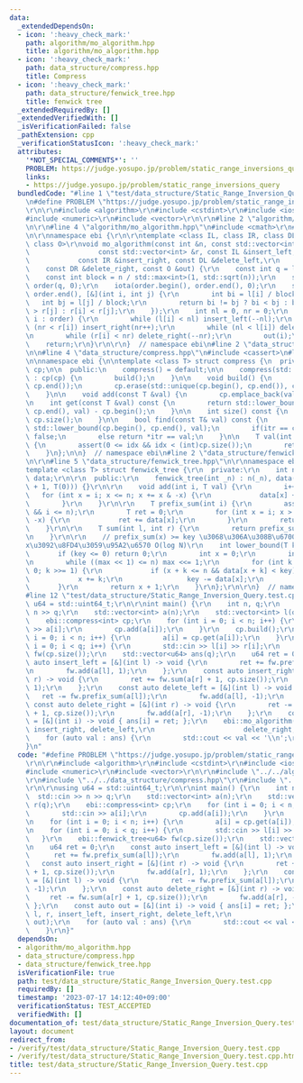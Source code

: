 ```yaml
---
data:
  _extendedDependsOn:
  - icon: ':heavy_check_mark:'
    path: algorithm/mo_algorithm.hpp
    title: algorithm/mo_algorithm.hpp
  - icon: ':heavy_check_mark:'
    path: data_structure/compress.hpp
    title: Compress
  - icon: ':heavy_check_mark:'
    path: data_structure/fenwick_tree.hpp
    title: fenwick tree
  _extendedRequiredBy: []
  _extendedVerifiedWith: []
  _isVerificationFailed: false
  _pathExtension: cpp
  _verificationStatusIcon: ':heavy_check_mark:'
  attributes:
    '*NOT_SPECIAL_COMMENTS*': ''
    PROBLEM: https://judge.yosupo.jp/problem/static_range_inversions_query
    links:
    - https://judge.yosupo.jp/problem/static_range_inversions_query
  bundledCode: "#line 1 \"test/data_structure/Static_Range_Inversion_Query.test.cpp\"\
    \n#define PROBLEM \"https://judge.yosupo.jp/problem/static_range_inversions_query\"\
    \r\n\r\n#include <algorithm>\r\n#include <cstdint>\r\n#include <iostream>\r\n\
    #include <numeric>\r\n#include <vector>\r\n\r\n#line 2 \"algorithm/mo_algorithm.hpp\"\
    \n\r\n#line 4 \"algorithm/mo_algorithm.hpp\"\n#include <cmath>\r\n#line 7 \"algorithm/mo_algorithm.hpp\"\
    \n\r\nnamespace ebi {\r\n\r\ntemplate <class IL, class IR, class DL, class DR,\
    \ class O>\r\nvoid mo_algorithm(const int &n, const std::vector<int> &l,\r\n \
    \                 const std::vector<int> &r, const IL &insert_left,\r\n      \
    \            const IR &insert_right, const DL &delete_left,\r\n              \
    \    const DR &delete_right, const O &out) {\r\n    const int q = l.size();\r\n\
    \    const int block = n / std::max<int>(1, std::sqrt(n));\r\n    std::vector<int>\
    \ order(q, 0);\r\n    iota(order.begin(), order.end(), 0);\r\n    std::sort(order.begin(),\
    \ order.end(), [&](int i, int j) {\r\n        int bi = l[i] / block;\r\n     \
    \   int bj = l[j] / block;\r\n        return bi != bj ? bi < bj : bi & 1 ? r[i]\
    \ > r[j] : r[i] < r[j];\r\n    });\r\n    int nl = 0, nr = 0;\r\n    for (auto\
    \ i : order) {\r\n        while (l[i] < nl) insert_left(--nl);\r\n        while\
    \ (nr < r[i]) insert_right(nr++);\r\n        while (nl < l[i]) delete_left(nl++);\r\
    \n        while (r[i] < nr) delete_right(--nr);\r\n        out(i);\r\n    }\r\n\
    \    return;\r\n}\r\n\r\n}  // namespace ebi\n#line 2 \"data_structure/compress.hpp\"\
    \n\n#line 4 \"data_structure/compress.hpp\"\n#include <cassert>\n#line 6 \"data_structure/compress.hpp\"\
    \n\nnamespace ebi {\n\ntemplate <class T> struct compress {\n  private:\n    std::vector<T>\
    \ cp;\n\n  public:\n    compress() = default;\n\n    compress(std::vector<T> cp)\
    \ : cp(cp) {\n        build();\n    }\n\n    void build() {\n        std::sort(cp.begin(),\
    \ cp.end());\n        cp.erase(std::unique(cp.begin(), cp.end()), cp.end());\n\
    \    }\n\n    void add(const T &val) {\n        cp.emplace_back(val);\n    }\n\
    \n    int get(const T &val) const {\n        return std::lower_bound(cp.begin(),\
    \ cp.end(), val) - cp.begin();\n    }\n\n    int size() const {\n        return\
    \ cp.size();\n    }\n\n    bool find(const T& val) const {\n        auto itr =\
    \ std::lower_bound(cp.begin(), cp.end(), val);\n        if(itr == cp.end()) return\
    \ false;\n        else return *itr == val;\n    }\n\n    T val(int idx) const\
    \ {\n        assert(0 <= idx && idx < (int)cp.size());\n        return cp[idx];\n\
    \    }\n};\n\n}  // namespace ebi\n#line 2 \"data_structure/fenwick_tree.hpp\"\
    \n\r\n#line 5 \"data_structure/fenwick_tree.hpp\"\n\r\nnamespace ebi {\r\n\r\n\
    template <class T> struct fenwick_tree {\r\n  private:\r\n    int n;\r\n    std::vector<T>\
    \ data;\r\n\r\n  public:\r\n    fenwick_tree(int _n) : n(_n), data(std::vector<T>(_n\
    \ + 1, T(0))) {}\r\n\r\n    void add(int i, T val) {\r\n        i++;\r\n     \
    \   for (int x = i; x <= n; x += x & -x) {\r\n            data[x] += val;\r\n\
    \        }\r\n    }\r\n\r\n    T prefix_sum(int i) {\r\n        assert(0 <= i\
    \ && i <= n);\r\n        T ret = 0;\r\n        for (int x = i; x > 0; x -= x &\
    \ -x) {\r\n            ret += data[x];\r\n        }\r\n        return ret;\r\n\
    \    }\r\n\r\n    T sum(int l, int r) {\r\n        return prefix_sum(r) - prefix_sum(l);\r\
    \n    }\r\n\r\n    // prefix_sum(x) >= key \u3068\u306A\u308B\u6700\u5C0F\u306E\
    x\u3092\u8FD4\u3059\u95A2\u6570 O(log N)\r\n    int lower_bound(T key) {\r\n \
    \       if (key <= 0) return 0;\r\n        int x = 0;\r\n        int max = 1;\r\
    \n        while ((max << 1) <= n) max <<= 1;\r\n        for (int k = max; k >\
    \ 0; k >>= 1) {\r\n            if (x + k <= n && data[x + k] < key) {\r\n    \
    \            x += k;\r\n                key -= data[x];\r\n            }\r\n \
    \       }\r\n        return x + 1;\r\n    }\r\n};\r\n\r\n}  // namespace ebi\n\
    #line 12 \"test/data_structure/Static_Range_Inversion_Query.test.cpp\"\n\r\nusing\
    \ u64 = std::uint64_t;\r\n\r\nint main() {\r\n    int n, q;\r\n    std::cin >>\
    \ n >> q;\r\n    std::vector<int> a(n);\r\n    std::vector<int> l(q), r(q);\r\n\
    \    ebi::compress<int> cp;\r\n    for (int i = 0; i < n; i++) {\r\n        std::cin\
    \ >> a[i];\r\n        cp.add(a[i]);\r\n    }\r\n    cp.build();\r\n    for (int\
    \ i = 0; i < n; i++) {\r\n        a[i] = cp.get(a[i]);\r\n    }\r\n    for (int\
    \ i = 0; i < q; i++) {\r\n        std::cin >> l[i] >> r[i];\r\n    }\r\n    ebi::fenwick_tree<u64>\
    \ fw(cp.size());\r\n    std::vector<u64> ans(q);\r\n    u64 ret = 0;\r\n    const\
    \ auto insert_left = [&](int l) -> void {\r\n        ret += fw.prefix_sum(a[l]);\r\
    \n        fw.add(a[l], 1);\r\n    };\r\n    const auto insert_right = [&](int\
    \ r) -> void {\r\n        ret += fw.sum(a[r] + 1, cp.size());\r\n        fw.add(a[r],\
    \ 1);\r\n    };\r\n    const auto delete_left = [&](int l) -> void {\r\n     \
    \   ret -= fw.prefix_sum(a[l]);\r\n        fw.add(a[l], -1);\r\n    };\r\n   \
    \ const auto delete_right = [&](int r) -> void {\r\n        ret -= fw.sum(a[r]\
    \ + 1, cp.size());\r\n        fw.add(a[r], -1);\r\n    };\r\n    const auto out\
    \ = [&](int i) -> void { ans[i] = ret; };\r\n    ebi::mo_algorithm(n, l, r, insert_left,\
    \ insert_right, delete_left,\r\n                      delete_right, out);\r\n\
    \    for (auto val : ans) {\r\n        std::cout << val << '\\n';\r\n    }\r\n\
    }\n"
  code: "#define PROBLEM \"https://judge.yosupo.jp/problem/static_range_inversions_query\"\
    \r\n\r\n#include <algorithm>\r\n#include <cstdint>\r\n#include <iostream>\r\n\
    #include <numeric>\r\n#include <vector>\r\n\r\n#include \"../../algorithm/mo_algorithm.hpp\"\
    \r\n#include \"../../data_structure/compress.hpp\"\r\n#include \"../../data_structure/fenwick_tree.hpp\"\
    \r\n\r\nusing u64 = std::uint64_t;\r\n\r\nint main() {\r\n    int n, q;\r\n  \
    \  std::cin >> n >> q;\r\n    std::vector<int> a(n);\r\n    std::vector<int> l(q),\
    \ r(q);\r\n    ebi::compress<int> cp;\r\n    for (int i = 0; i < n; i++) {\r\n\
    \        std::cin >> a[i];\r\n        cp.add(a[i]);\r\n    }\r\n    cp.build();\r\
    \n    for (int i = 0; i < n; i++) {\r\n        a[i] = cp.get(a[i]);\r\n    }\r\
    \n    for (int i = 0; i < q; i++) {\r\n        std::cin >> l[i] >> r[i];\r\n \
    \   }\r\n    ebi::fenwick_tree<u64> fw(cp.size());\r\n    std::vector<u64> ans(q);\r\
    \n    u64 ret = 0;\r\n    const auto insert_left = [&](int l) -> void {\r\n  \
    \      ret += fw.prefix_sum(a[l]);\r\n        fw.add(a[l], 1);\r\n    };\r\n \
    \   const auto insert_right = [&](int r) -> void {\r\n        ret += fw.sum(a[r]\
    \ + 1, cp.size());\r\n        fw.add(a[r], 1);\r\n    };\r\n    const auto delete_left\
    \ = [&](int l) -> void {\r\n        ret -= fw.prefix_sum(a[l]);\r\n        fw.add(a[l],\
    \ -1);\r\n    };\r\n    const auto delete_right = [&](int r) -> void {\r\n   \
    \     ret -= fw.sum(a[r] + 1, cp.size());\r\n        fw.add(a[r], -1);\r\n   \
    \ };\r\n    const auto out = [&](int i) -> void { ans[i] = ret; };\r\n    ebi::mo_algorithm(n,\
    \ l, r, insert_left, insert_right, delete_left,\r\n                      delete_right,\
    \ out);\r\n    for (auto val : ans) {\r\n        std::cout << val << '\\n';\r\n\
    \    }\r\n}"
  dependsOn:
  - algorithm/mo_algorithm.hpp
  - data_structure/compress.hpp
  - data_structure/fenwick_tree.hpp
  isVerificationFile: true
  path: test/data_structure/Static_Range_Inversion_Query.test.cpp
  requiredBy: []
  timestamp: '2023-07-17 14:12:40+09:00'
  verificationStatus: TEST_ACCEPTED
  verifiedWith: []
documentation_of: test/data_structure/Static_Range_Inversion_Query.test.cpp
layout: document
redirect_from:
- /verify/test/data_structure/Static_Range_Inversion_Query.test.cpp
- /verify/test/data_structure/Static_Range_Inversion_Query.test.cpp.html
title: test/data_structure/Static_Range_Inversion_Query.test.cpp
---
```

